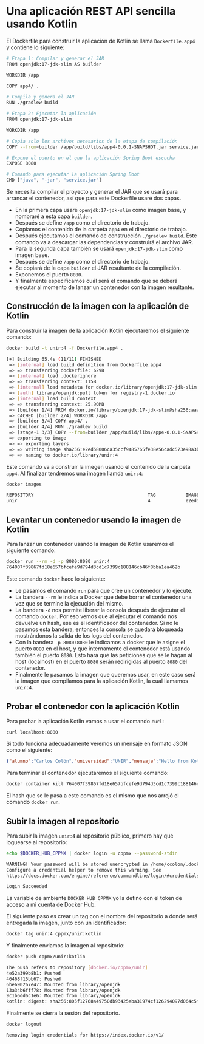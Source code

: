 # Una aplicación REST API sencilla usando Kotlin

El Dockerfile para construir la aplicación de Kotlin se llama `Dockerfile.app4` y contiene lo siguiente:

```bash
# Etapa 1: Compilar y generar el JAR
FROM openjdk:17-jdk-slim AS builder

WORKDIR /app

COPY app4/ .

# Compila y genera el JAR
RUN ./gradlew build

# Etapa 2: Ejecutar la aplicación
FROM openjdk:17-jdk-slim

WORKDIR /app

# Copia solo los archivos necesarios de la etapa de compilación
COPY --from=builder /app/build/libs/app4-0.0.1-SNAPSHOT.jar service.jar

# Expone el puerto en el que la aplicación Spring Boot escucha
EXPOSE 8080

# Comando para ejecutar la aplicación Spring Boot
CMD ["java", "-jar", "service.jar"]
```

Se necesita compilar el proyecto y generar el JAR que se usará para arrancar el contenedor, así que para este Dockerfile usaré dos capas.

- En la primera capa usaré `openjdk:17-jdk-slim` como imagen base, y nombraré a esta capa `builder`.
- Después se define `/app` como el directorio de trabajo.
- Copiamos el contenido de la carpeta `app4` en el directorio de trabajo.
- Después ejecutamos el comando de construcción `./gradlew build`. Este comando va a descargar las dependencias y construirá el archivo JAR.
- Para la segunda capa también se usará `openjdk:17-jdk-slim` como imagen base.
- Después se define `/app` como el directorio de trabajo.
- Se copiará de la capa `builder` el JAR resultante de la compilación.
- Exponemos el puerto `8080`.
- Y finalmente especificamos cuál será el comando que se deberá ejecutar al momento de lanzar un contenedor con la imagen resultante.

## Construcción de la imagen con la aplicación de Kotlin

Para construir la imagen de la aplicación Kotlin ejecutaremos el siguiente comando:

```bash
docker build -t unir:4 -f Dockerfile.app4 .

[+] Building 65.4s (11/11) FINISHED                                                                   docker:default
 => [internal] load build definition from Dockerfile.app4                                                       0.1s
 => => transferring dockerfile: 629B                                                                            0.0s
 => [internal] load .dockerignore                                                                               0.0s
 => => transferring context: 115B                                                                               0.0s
 => [internal] load metadata for docker.io/library/openjdk:17-jdk-slim                                          1.3s
 => [auth] library/openjdk:pull token for registry-1.docker.io                                                  0.0s
 => [internal] load build context                                                                               0.1s
 => => transferring context: 25.90MB                                                                            0.1s
 => [builder 1/4] FROM docker.io/library/openjdk:17-jdk-slim@sha256:aaa3b3cb27e3e520b8f116863d0580c438ed55ecfa  0.0s
 => CACHED [builder 2/4] WORKDIR /app                                                                           0.0s
 => [builder 3/4] COPY app4/ .                                                                                  0.1s
 => [builder 4/4] RUN ./gradlew build                                                                          63.4s
 => [stage-1 3/3] COPY --from=builder /app/build/libs/app4-0.0.1-SNAPSHOT.jar service.jar                       0.1s 
 => exporting to image                                                                                          0.1s 
 => => exporting layers                                                                                         0.1s 
 => => writing image sha256:e2ed58006ca35ccf9485765fe38e56cadc573e98a3bbb01b9d809f62a027825b                    0.0s 
 => => naming to docker.io/library/unir:4                                                                       0.0s
```

Este comando va a construir la imegen usando el contenido de la carpeta `app4`. Al finalizar tendremos una imagen llamda `unir:4`:

```bash
docker images

REPOSITORY                                          TAG           IMAGE ID       CREATED             SIZE
unir                                                4             e2ed58006ca3   51 seconds ago      432MB
```

## Levantar un contenedor usando la imagen de Kotlin

Para lanzar un contenedor usando la imagen de Kotlin usaremos el siguiente comando:

```bash
docker run --rm -d -p 8080:8080 unir:4
764007f39867fd18e657bfcefe9d794d3cd1c7399c188146cb46f8bba1ea462b
```

Este comando `docker` hace lo siguiente:

- Le pasamos el comando `run` para que cree un contenedor y lo ejecute.
- La bandera `--rm` le indica a Docker que debe borrar el contenedor una vez que se termine la ejecución del mismo.
- La bandera `-d` nos permite liberar la consola después de ejecutar el comando `docker`. Por eso vemos que al ejecutar el comando nos devuelve un hash, ese es el identificador del contenedor. Si no le pasamos esta bandera, entonces la consola se quedará bloqueada mostrándonos la salida de los logs del contenedor.
- Con la bandera `-p 8080:8080` le indicamos a docker que le asigne el puerto `8080` en el host, y que internamente el contenedor está usando también el puerto `8080`. Esto hará que las peticiones que se le hagan al host (localhost) en el puerto `8080` serán redirigidas al puerto `8080` del contenedor.
- Finalmente le pasamos la imagen que queremos usar, en este caso será la imagen que compilamos para la aplicación Kotlin, la cual llamamos `unir:4`.

## Probar el contenedor con la aplicación Kotlin

Para probar la aplicación Kotlin vamos a usar el comando `curl`:

```bash
curl localhost:8080
```

Si todo funciona adecuadamente veremos un mensaje en formato JSON como el siguiente:

```json
{"alumno":"Carlos Colón","universidad":"UNIR","mensaje":"Hello from Kotlin API!","maestria":"Desarrollo y Operaciones de Software (DevOps)","materia":"Contenedores"}
```

Para terminar el contenedor ejecutaremos el siguiente comando:

```bash
docker container kill 764007f39867fd18e657bfcefe9d794d3cd1c7399c188146cb46f8bba1ea462b
```

El hash que se le pasa a este comando es el mismo que nos arrojó el comando `docker run`.

## Subir la imagen al repositorio

Para subir la imagen `unir:4` al repositorio público, primero hay que loguearse al repositorio:

```bash
echo $DOCKER_HUB_CPPMX | docker login -u cppmx --password-stdin

WARNING! Your password will be stored unencrypted in /home/ccolon/.docker/config.json.
Configure a credential helper to remove this warning. See
https://docs.docker.com/engine/reference/commandline/login/#credentials-store

Login Succeeded
```

La variable de ambiente `DOCKER_HUB_CPPMX` yo la defino con el token de acceso a mi cuenta de Docker Hub.

El siguiente paso es crear un tag con el nombre del repositorio a donde será entregada la imagen, junto con un identificador:

```bash
docker tag unir:4 cppmx/unir:kotlin
```

Y finalmente enviamos la imagen al repositorio:

```bash
docker push cppmx/unir:kotlin

The push refers to repository [docker.io/cppmx/unir]
4e52a399b8b1: Pushed 
46468f15bb67: Pushed 
6be690267e47: Mounted from library/openjdk 
13a34b6fff78: Mounted from library/openjdk 
9c1b6dd6c1e6: Mounted from library/openjdk 
kotlin: digest: sha256:805f12768a49750db93425aba31974cf126294097d064c5f0de24c0e8cdaad3d size: 1372
```

Finalmente se cierra la sesión del repositorio.

```bash
docker logout

Removing login credentials for https://index.docker.io/v1/
```
